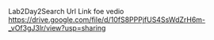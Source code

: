 Lab2Day2Search
Url Link foe vedio https://drive.google.com/file/d/10fS8PPPjfUS4SsWdZrH6m-_vOf3gJ3lr/view?usp=sharing
